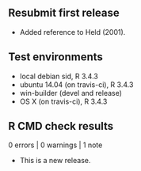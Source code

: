## Resubmit first release

* Added reference to Held (2001). 

## Test environments
* local debian sid, R 3.4.3
* ubuntu 14.04 (on travis-ci), R 3.4.3
* win-builder (devel and release)
* OS X (on travis-ci), R 3.4.3

## R CMD check results

0 errors | 0 warnings | 1 note

* This is a new release.
